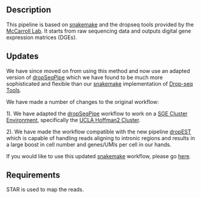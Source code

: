 Description
------------------
This pipeline is based on [snakemake](https://snakemake.readthedocs.io/en/stable/) and the dropseq tools provided by the [McCarroll Lab](http://mccarrolllab.com/dropseq/). It starts from raw sequencing data and outputs digital gene expression matrices (DGEs).

Updates
------------------
We have since moved on from using this method and now use an adapted version of [dropSeqPipe](https://github.com/Hoohm/dropSeqPipe) which we have found to be much more sophisticated and flexible than our [snakemake](https://snakemake.readthedocs.io/en/stable/) implementation of [Drop-seq Tools](http://mccarrolllab.com/download/1276/). 

We have made a number of changes to the original workflow:

1). We have adapted the [dropSeqPipe](https://github.com/Hoohm/dropSeqPipe) workflow to work on a [SGE Cluster Environment](http://star.mit.edu/cluster/docs/0.93.3/guides/sge.html), specifically the [UCLA Hoffman2 Cluster](https://www.hoffman2.idre.ucla.edu/computing/sge/).

2). We have made the workflow compatible with the new pipeline [dropEST](https://github.com/hms-dbmi/dropEst) which is capable of handling reads aligning to intronic regions and results in a large boost in cell number and genes/UMIs per cell in our hands.

If you would like to use this updated [snakemake](https://snakemake.readthedocs.io/en/stable/) workflow, please go [here](https://github.com/darneson/dropSeqPipeDropEST).

Requirements
------------------
STAR is used to map the reads.

